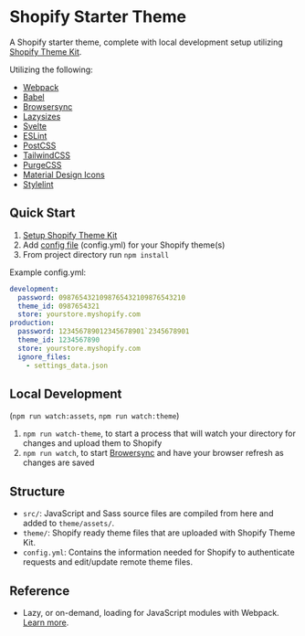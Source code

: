 # Shopify Starter Theme

A Shopify starter theme, complete with local development setup utilizing [Shopify Theme Kit](https://shopify.github.io/).

Utilizing the following:
- [Webpack](https://webpack.js.org/)
- [Babel](https://babeljs.io/)
- [Browsersync](https://browsersync.io/)
- [Lazysizes](https://github.com/aFarkas/lazysizes)
- [Svelte](https://svelte.dev/)
- [ESLint](https://eslint.org/)
- [PostCSS ](https://postcss.org/)
- [TailwindCSS ](https://tailwindcss.com/)
- [PurgeCSS](https://purgecss.com/)
- [Material Design Icons](https://google.github.io/material-design-icons/#icon-font-for-the-web)
- [Stylelint](https://stylelint.io/)

## Quick Start

1. [Setup Shopify Theme Kit](https://shopify.github.io/themekit/)
2. Add [config file](https://shopify.github.io/themekit/configuration/) (config.yml) for your Shopify theme(s)
3. From project directory run `npm install`

Example config.yml:

```yml
development:
  password: 0987654321098765432109876543210
  theme_id: 0987654321
  store: yourstore.myshopify.com
production:
  password: 123456789012345678901`2345678901
  theme_id: 1234567890
  store: yourstore.myshopify.com
  ignore_files:
    - settings_data.json
```

## Local Development
(`npm run watch:assets`, `npm run watch:theme`)
1. `npm run watch-theme`, to start a process that will watch your directory for changes and upload them to Shopify
2. `npm run watch`, to start [Browersync](https://browsersync.io/) and have your browser refresh as changes are saved

## Structure

- `src/`: JavaScript and Sass source files are compiled from here and added to `theme/assets/`.
- `theme/`: Shopify ready theme files that are uploaded with Shopify Theme Kit.
- `config.yml`: Contains the information needed for Shopify to authenticate requests and edit/update remote theme files.

## Reference

- Lazy, or on-demand, loading for JavaScript modules with Webpack. [Learn more](https://webpack.js.org/guides/lazy-loading/).
